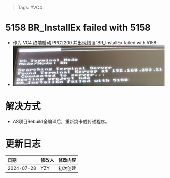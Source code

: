 > Tags: #VC4

# 5158 BR_InstallEx failed with 5158

- 作为 VC4 终端启动 PPC2200 并出现错误“BR_InstallEx failed with 5158
- ![](FILES/5158%20BR_InstallEx%20failed%20with%205158/image-20240728154734884.png)

# 解决方式

- AS项目Rebuild全编译后，重新烧卡或传递程序。

# 更新日志

| 日期                             | 修改人 | 修改内容 |
| :----------------------------- | :-- | :--- |
| 2024-07-28 | YZY | 初次创建 |
